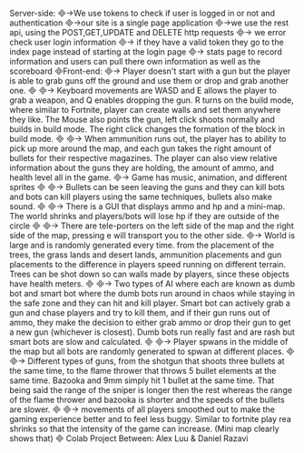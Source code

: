 Server-side:
->We use tokens to check if user is logged in or not and authentication
->our site is a single page application
->we use the rest api, using the POST,GET,UPDATE and DELETE http requests
-> we error check user login information
-> if they have a valid token they go to the index page instead of starting at the login page
-> stats page to record information and users can pull there own information as well as the scoreboard
Front-end:
-> Player doesn't start with a gun but the player is able to grab guns off the ground and use them or drop and grab another one.

-> Keyboard movements are WASD and E allows the player to grab a weapon, and Q enables dropping the gun. R turns on the build mode, where similar to Fortnite, player can create walls and set them anywhere they like. The Mouse also points the gun, left click shoots normally and builds in build mode. The right click changes the formation of the block in build mode.

-> When ammunition runs out, the player has to ability to pick up more around the map, and each gun takes the right amount of bullets for their respective magazines. The player can also view relative information about the guns they are holding, the amount of ammo, and health level all in the game.
-> Game has music, animation, and different sprites

-> Bullets can be seen leaving the guns and they can kill bots and bots can kill players using the same techniques, bullets also make sound.

-> There is a GUI that displays ammo and hp and a  mini-map.  The world shrinks and players/bots will lose hp if they are outside of the circle

-> There are tele-porters on the left side of the map and the right side of the map, pressing e will transport you to the other side.
-> World is large and is randomly generated every time. from the placement of the trees, the grass lands and desert lands, ammunition placements and gun placements to the difference in players speed running on different terrain. Trees can be shot down so can walls made by players, since these objects have health meters.

-> Two types of AI where each are known as dumb bot and smart bot where the dumb bots run around in chaos while staying in the safe zone and they can hit and kill player. Smart bot can actively grab a gun and chase players and try to kill them, and if their gun runs out of ammo, they make the decision to either grab ammo or drop their gun to get a new gun (whichever is closest). Dumb bots run really fast and are rash but smart bots are slow and calculated.

-> Player spwans in the middle of the map but all bots are randomly generated to spwan at different places.

-> Different types of guns, from the shotgun that shoots three bullets at the same time, to the flame thrower that throws 5 bullet elements at the same time. Bazooka and 9mm simply hit 1 bullet at the same time. That being said the range of the sniper is longer then the rest whereas the range of the flame thrower and bazooka is shorter and the speeds of the bullets are slower.

-> movements of all players smoothed out to make the gaming experience better and to feel less buggy. Similar to fortnite play rea shrinks so that the intensity of the game can increase. (Mini map clearly shows that)

Colab Project Between: Alex Luu & Daniel Razavi
